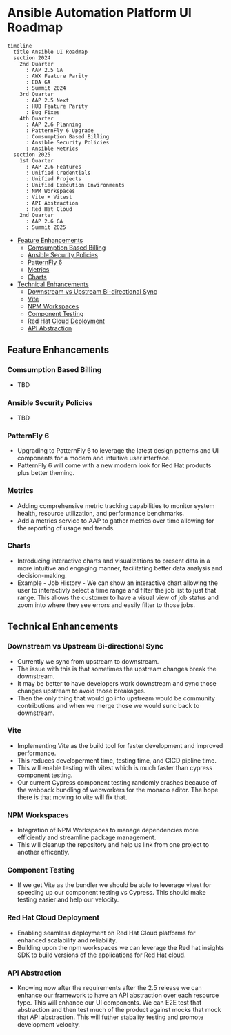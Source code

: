
# Ansible Automation Platform UI Roadmap

```mermaid
timeline
  title Ansible UI Roadmap
  section 2024
    2nd Quarter 
      : AAP 2.5 GA
      : AWX Feature Parity
      : EDA GA
      : Summit 2024
    3rd Quarter
      : AAP 2.5 Next
      : HUB Feature Parity
      : Bug Fixes
    4th Quarter
      : AAP 2.6 Planning
      : PatternFly 6 Upgrade
      : Comsumption Based Billing
      : Ansible Security Policies
      : Ansible Metrics
  section 2025
    1st Quarter
      : AAP 2.6 Features
      : Unified Credentials
      : Unified Projects
      : Unified Execution Environments
      : NPM Workspaces
      : Vite + Vitest
      : API Abstraction
      : Red Hat Cloud
    2nd Quarter
      : AAP 2.6 GA
      : Summit 2025

```

- [Feature Enhancements](#feature-enhancements)
  - [Comsumption Based Billing](#comsumption-based-billing)
  - [Ansible Security Policies](#ansible-security-policies)
  - [PatternFly 6](#patternfly-6)
  - [Metrics](#metrics)
  - [Charts](#charts)
- [Technical Enhancements](#technical-enhancements)
  - [Downstream vs Upstream Bi-directional Sync](#downstream-vs-upstream-bi-directional-sync)
  - [Vite](#vite)
  - [NPM Workspaces](#npm-workspaces)
  - [Component Testing](#component-testing)
  - [Red Hat Cloud Deployment](#red-hat-cloud-deployment)
  - [API Abstraction](#api-abstraction)

## Feature Enhancements

### Comsumption Based Billing

- TBD

### Ansible Security Policies

- TBD

### PatternFly 6

- Upgrading to PatternFly 6 to leverage the latest design patterns and UI components for a modern and intuitive user interface.
- PatternFly 6 will come with a new modern look for Red Hat products plus better theming.

### Metrics

- Adding comprehensive metric tracking capabilities to monitor system health, resource utilization, and performance benchmarks.
- Add a metrics service to AAP to gather metrics over time allowing for the reporting of usage and trends.

### Charts

- Introducing interactive charts and visualizations to present data in a more intuitive and engaging manner, facilitating better data analysis and decision-making.
- Example - Job History - We can show an interactive chart allowing the user to interactivly select a time range and filter the job list to just that range. This allows the customer to have a visual view of job status and zoom into where they see errors and easily filter to those jobs.

## Technical Enhancements

### Downstream vs Upstream Bi-directional Sync

- Currently we sync from upstream to downstream.
- The issue with this is that sometimes the upstream changes break the downstream.
- It may be better to have developers work downstream and sync those changes upstream to avoid those breakages.
- Then the only thing that would go into upstream would be community contributions and when we merge those we would sunc back to downstream.

### Vite

- Implementing Vite as the build tool for faster development and improved performance.
- This reduces developerment time, testing time, and CICD pipline time.
- This will enable testing with vitest which is much faster than cypress component testing.
- Our current Cypress component testing randomly crashes because of the webpack bundling of webworkers for the monaco editor. The hope there is that moving to vite will fix that.

### NPM Workspaces

- Integration of NPM Workspaces to manage dependencies more efficiently and streamline package management.
- This will cleanup the repository and help us link from one project to another efficently.

### Component Testing

- If we get Vite as the bundler we should be able to leverage vitest for speeding up our component testing vs Cypress. This should make testing easier and help our velocity.

### Red Hat Cloud Deployment

- Enabling seamless deployment on Red Hat Cloud platforms for enhanced scalability and reliability.
- Building upon the npm workspaces we can leverage the Red hat insights SDK to build versions of the applications for Red Hat cloud.

### API Abstraction

- Knowing now after the requirements after the 2.5 release we can enhance our framework to have an API abstraction over each resource type. This will enhance our UI components. We can E2E test that abstraction and then test much of the product against mocks that mock that API abstraction. This will futher stabality testing and promote development velocity.

